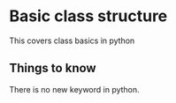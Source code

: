 # Basic class structure

This covers class basics in python

## Things to know

There is no new keyword in python.
